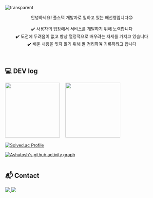 ![transparent](https://capsule-render.vercel.app/api?type=transparent&fontColor=F5C0CA&text=SunYoung's%20GitHub%20&height=150&fontSize=60&desc=Welcome!👋&descAlignY=85&descAlign=70)
<br>

<p align="center">
  안녕하세요! 풀스택 개발자로 일하고 있는 배선영입니다😊 <br><br>
  ✔️ 사용자의 입장에서 서비스를 개발하기 위해 노력합니다 <br>
  ✔️ 도전에 두려움이 없고 항상 열정적으로 배우려는 자세를 가지고 있습니다 <br>
  ✔️ 배운 내용을 잊지 않기 위해 잘 정리하여 기록하려고 합니다 
</p>

<br>

## 💻 DEV log 
<p>
  <img height="180em" src="https://github-readme-stats.vercel.app/api?username=baesunyoung6767&show_icons=true&theme=tokyonight"> 
  <img height="180em" src="https://github-readme-stats.vercel.app/api/top-langs/?username=baesunyoung6767&layout=compact&show_icons=true&theme=tokyonight">
</p>

[![Solved.ac Profile](http://mazassumnida.wtf/api/v2/generate_badge?boj=qotjsdud67)](https://solved.ac/qotjsdud67/)
<br>

[![Ashutosh's github activity graph](https://github-readme-activity-graph.vercel.app/graph?username=baesunyoung6767&theme=react)](https://github.com/ashutosh00710/github-readme-activity-graph)
<br><br>

## 📬 Contact
 <a href="mailto:tjsdud6677@gmail.com">
        <img src="https://img.shields.io/badge/Gmail-EA4335?style=for-the-badge&logo=Gmail&logoColor=white"> 
 </a>
 <a href="https://sunyoung-00.tistory.com/"><img src="https://img.shields.io/badge/Tistory-E5511E?style=for-the-badge&logo=Blogger&logoColor=white"/></a> 
<br><br>
